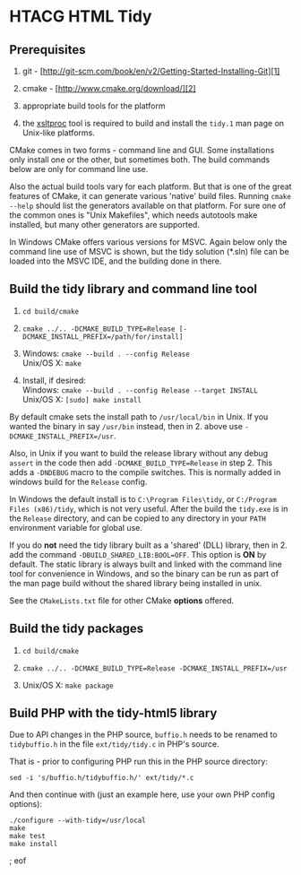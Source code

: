 # HTACG HTML Tidy

## Prerequisites

  1. git - [http://git-scm.com/book/en/v2/Getting-Started-Installing-Git][1]
  
  2. cmake - [http://www.cmake.org/download/][2]
  
  3. appropriate build tools for the platform
  
  4. the [xsltproc][3] tool is required to build and install the `tidy.1` man page on Unix-like platforms.
  
CMake comes in two forms - command line and GUI. Some installations only install one or the other, but sometimes both. The build commands below are only for command line use.

Also the actual build tools vary for each platform. But that is one of the great features of CMake, it can generate various 'native' build files. Running `cmake --help` should list the generators available on that platform. For sure one of the common ones is "Unix Makefiles", which needs autotools make installed, but many other generators are supported.

In Windows CMake offers various versions for MSVC. Again below only the command line use of MSVC is shown, but the tidy solution (*.sln) file can be loaded into the MSVC IDE, and the building done in there.


## Build the tidy library and command line tool

  1. `cd build/cmake`

  2. `cmake ../.. -DCMAKE_BUILD_TYPE=Release [-DCMAKE_INSTALL_PREFIX=/path/for/install]`

  3. Windows:  `cmake --build . --config Release`  
     Unix/OS X: `make`

  4. Install, if desired:  
     Windows: `cmake --build . --config Release --target INSTALL`  
     Unix/OS X: `[sudo] make install`

By default cmake sets the install path to `/usr/local/bin` in Unix. If you wanted the binary in say `/usr/bin` instead, then in 2. above use `-DCMAKE_INSTALL_PREFIX=/usr`.

Also, in Unix if you want to build the release library without any debug `assert` in the code then add `-DCMAKE_BUILD_TYPE=Release` in step 2. This adds a `-DNDEBUG` macro to the compile switches. This is normally added in windows build for the `Release` config.

In Windows the default install is to `C:\Program Files\tidy`, or `C:/Program Files (x86)/tidy`, which is  not very useful. After the build the `tidy.exe` is in the `Release` directory, and can be copied to any directory in your `PATH` environment variable for global use.

If you do **not** need the tidy library built as a 'shared' (DLL) library, then in 2. add the command `-DBUILD_SHARED_LIB:BOOL=OFF`. This option is **ON** by default. The static library is always built and linked with the command line tool for convenience in Windows, and so the binary can be run as part of the man page build without the shared library being installed in unix.

See the `CMakeLists.txt` file for other CMake **options** offered.

## Build the tidy packages

  1. `cd build/cmake`

  2. `cmake ../.. -DCMAKE_BUILD_TYPE=Release -DCMAKE_INSTALL_PREFIX=/usr`

  3. Unix/OS X: `make package`

## Build PHP with the tidy-html5 library

Due to API changes in the PHP source, `buffio.h` needs to be renamed to `tidybuffio.h` in the file `ext/tidy/tidy.c` in PHP's source.

That is - prior to configuring PHP run this in the PHP source directory:
~~~
sed -i 's/buffio.h/tidybuffio.h/' ext/tidy/*.c
~~~

And then continue with (just an example here, use your own PHP config options):

~~~
./configure --with-tidy=/usr/local
make
make test
make install
~~~

  [1]: http://git-scm.com/book/en/v2/Getting-Started-Installing-Git
  [2]: http://www.cmake.org/download/
  [3]: http://xmlsoft.org/XSLT/xsltproc2.html

  
; eof
